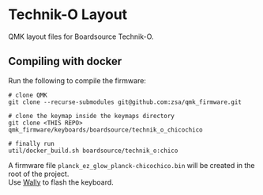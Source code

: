 # Technik-O Layout

QMK layout files for Boardsource Technik-O.

## Compiling with docker
Run the following to compile the firmware:
```
# clone QMK
git clone --recurse-submodules git@github.com:zsa/qmk_firmware.git

# clone the keymap inside the keymaps directory
git clone <THIS REPO> qmk_firmware/keyboards/boardsource/technik_o_chicochico

# finally run
util/docker_build.sh boardsource/technik_o:chico
```

A firmware file `planck_ez_glow_planck-chicochico.bin` will be created in the root of the project.\
Use [Wally](https://github.com/zsa/wally) to flash the keyboard.
